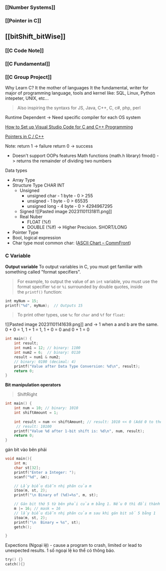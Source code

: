 ### [[Number Systems]]

### [[Pointer in C]]

## [[bitShift_bitWise]]

### [[C Code Note]]

### [[C Fundamental]]

### [[C Group Project]]

Why Learn C? It the mother of languages
	It the fundamental, writer for major of programming language, tools and kernel like: SQL, Linux, Python intepeter, UNIX, etc...  
> Also inspiring the syntaxs for JS, Java, C++, C, c#, php, perl 

Runtime Dependent -> Need specific compiler for each OS system

[How to Set up Visual Studio Code for C and C++ Programming](https://www.youtube.com/watch?v=9VE7p-he4fA)

[Pointers in C / C++](https://www.youtube.com/@freecodecamp)

Note:
	return 1 -> failure 
	return 0 -> success
+ Doesn't support OOPs features
	Math functions (math.h library)
	fmod() -> returns the remainder of dividing two numbers


Data types
+ Array Type
+ Structure Type
	CHAR
	INT
	+ Unsigned
		+ unsigned char - 1 byte - 0 > 255
		+ unsigned - 1 byte - 0 > 65535
		+ unsigned long - 4 byte - 0 > 4294967295
	+ Signed
		![[Pasted image 20231101131811.png]]
	+ Real Nuber
		+ FLOAT (%f)
		+ DOUBLE (%lf) -> Higher Precision.
	SHORT/LONG
+ Pointer Type 
+ Bool, logical expression 
+ Char type
	most common char: ([ASCII Chart – CommFront](https://www.commfront.com/pages/ascii-chart))

### C Variable

**Output variable**
	To output variables in C, you must get familiar with something called "format specifiers".
> For example, to output the value of an `int` variable, you must use the format specifier `%d` or `%i` surrounded by double quotes, inside the `printf()` function:
```c
int myNum = 15;  
printf("%d", myNum);  // Outputs 15
```
> To print other types, use `%c` for `char` and `%f` for `float`:

![[Pasted image 20231101141639.png]]
and -> 1 when a and b are the same. 
	0 + 0 = 1,
	1 + 1 = 1,
	1 + 0 = 0 and 0 + 1 = 0
```c
int main() {
    int result;
    int num1 = 12; // binary: 1100
    int num2 = 6;  // binary: 0110
    result = num1 & num2;
    // binary: 0100 (decimal: 4)
    printf("Value after Data Type Conversion: %d\n", result);
    return 0;
}
```

**Bit manipulation operators**
> ShiftRight
```c
int main() {
    int num = 10; // binary: 1010
    int shiftAmount = 1;
	
    int result = num << shiftAmount; // result: 1010 << 0 (Add 0 to the right of binary num)
     // result: 10100
    printf("Value %d after 1-bit shift is: %d\n", num, result); 
    return 0;
}
```

gán bit vào bên phải
```c
void main(){
    int m;
    char st[32];
    printf("Enter a Integer: ");
    scanf("%d", &m);

    // Lấy biểu diễn nhị phân của m
    itoa(m, st, 2);
    printf("\n Binary of (%d)=%s", m, st);

    // Gán bit thứ 5 từ bên phải của m bằng 1. Nếu 0 thì đổi thành 1, ko thì giữ nguyên.
    m |= 16; // mask = 16
    // lấy biểu diễn nhị phân của m sau khi gán bit số 5 bằng 1
    itoa(m, st, 2);
    printf("\n  Binary = %s", st);
    getch();

}
```

Expections (Ngoại lệ) - cause a program to crash, limited or lead to unexpected results.
	1 số ngoại lệ ko thể có thông báo. 
```c
try() {}
catch(){}
```

